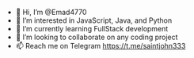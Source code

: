 - 👋 Hi, I’m @Emad4770
- 👀 I’m interested in JavaScript, Java, and Python
- 🌱 I’m currently learning FullStack development
- 💞️ I’m looking to collaborate on any coding project
- 📫 Reach me on Telegram https://t.me/saintjohn333

<!---
Emad4770/Emad4770 is a ✨ special ✨ repository because its `README.md` (this file) appears on your GitHub profile.
You can click the Preview link to take a look at your changes.
--->
